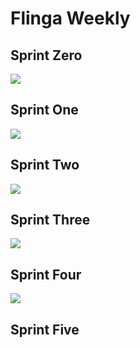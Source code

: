 # Flinga Weekly

## Sprint Zero

![](https://res.cloudinary.com/ninaw/image/upload/v1622007606/flinga1_rgudrg.png)

## Sprint One

![](https://res.cloudinary.com/ninaw/image/upload/v1622528795/flinga2_hjtqu3.png)

## Sprint Two

![](https://res.cloudinary.com/ninaw/image/upload/v1623085287/flinga3_gkh7vd.png)

## Sprint Three

![](https://res.cloudinary.com/ninaw/image/upload/v1623666159/flinga4_napvfc.png)

## Sprint Four

![](https://res.cloudinary.com/ninaw/image/upload/v1624313912/flinga5_czx8ro.png)

## Sprint Five
